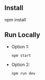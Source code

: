 ## Install
npm install

## Run Locally
- Option 1:

    `npm start`

- Option 2:

    `npm run dev`

